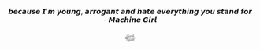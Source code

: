 <p align="center"> 𝙗𝙚𝙘𝙖𝙪𝙨𝙚 𝙄'𝙢 𝙮𝙤𝙪𝙣𝙜, 𝙖𝙧𝙧𝙤𝙜𝙖𝙣𝙩 𝙖𝙣𝙙 𝙝𝙖𝙩𝙚 𝙚𝙫𝙚𝙧𝙮𝙩𝙝𝙞𝙣𝙜 𝙮𝙤𝙪 𝙨𝙩𝙖𝙣𝙙 𝙛𝙤𝙧 - 𝙈𝙖𝙘𝙝𝙞𝙣𝙚 𝙂𝙞𝙧𝙡  </p>


<p align="center"> 𓆉 </p>
